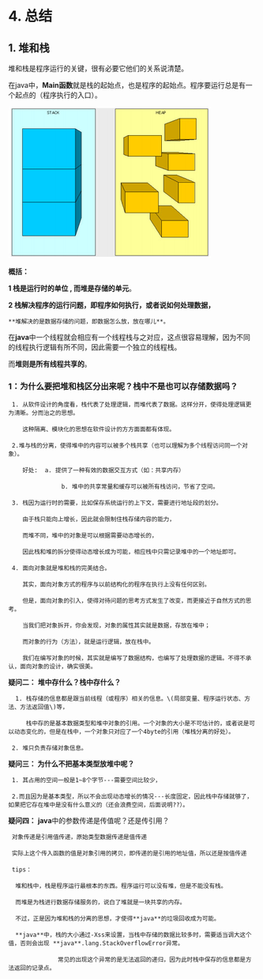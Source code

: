 # 4. 总结

## 1. 堆和栈

 堆和栈是程序运行的关键，很有必要它他们的关系说清楚。

 在java中，**Main函数**就是栈的起始点，也是程序的起始点。程序要运行总是有一个起点的（程序执行的入口）。

![](../../.gitbook/assets/image%20%2861%29.png)

**概括：**   

 **1  栈是运行时的单位 , 而堆是存储的单元**。

 **2  栈解决程序的运行问题，即程序如何执行，或者说如何处理数据，**

    **堆解决的是数据存储的问题，即数据怎么放，放在哪儿**。

在**java**中一个线程就会相应有一个线程栈与之对应，这点很容易理解，因为不同的线程执行逻辑有所不同，因此需要一个独立的线程栈。

而**堆则是所有线程共享的**。

###  **1：为什么要把堆和栈区分出来呢？栈中不是也可以存储数据吗？**

     1. 从软件设计的角度看，栈代表了处理逻辑，而堆代表了数据。这样分开，使得处理逻辑更为清晰。分而治之的思想。

        这种隔离、模块化的思想在软件设计的方方面面都有体现。

     2.堆与栈的分离，使得堆中的内容可以被多个栈共享（也可以理解为多个线程访问同一个对象）。

        好处:  a. 提供了一种有效的数据交互方式（如：共享内存）

                   b. 堆中的共享常量和缓存可以被所有栈访问，节省了空间。

     3. 栈因为运行时的需要，比如保存系统运行的上下文，需要进行地址段的划分。

        由于栈只能向上增长，因此就会限制住栈存储内容的能力，

        而堆不同，堆中的对象是可以根据需要动态增长的，

        因此栈和堆的拆分使得动态增长成为可能，相应栈中只需记录堆中的一个地址即可。

     4. 面向对象就是堆和栈的完美结合。

        其实，面向对象方式的程序与以前结构化的程序在执行上没有任何区别。

        但是，面向对象的引入，使得对待问题的思考方式发生了改变，而更接近于自然方式的思考。

        当我们把对象拆开，你会发现，对象的属性其实就是数据，存放在堆中；

        而对象的行为（方法），就是运行逻辑，放在栈中。

        我们在编写对象的时候，其实就是编写了数据结构，也编写了处理数据的逻辑。不得不承认，面向对象的设计，确实很美。

 **疑问二：**  **堆中存什么？栈中存什么？**

      1. 栈存储的信息都是跟当前线程（或程序）相关的信息。\(局部变量、程序运行状态、方法、方法返回值\)等，

         栈中存的是基本数据类型和堆中对象的引用。一个对象的大小是不可估计的，或者说是可以动态变化的，但是在栈中，一个对象只对应了一个4byte的引用（堆栈分离的好处）。

     2. 堆只负责存储对象信息。

 **疑问三：  为什么不把基本类型放堆中呢？**

     1. 其占用的空间一般是1~8个字节---需要空间比较少，

     2.而且因为是基本类型，所以不会出现动态增长的情况---长度固定，因此栈中存储就够了，如果把它存在堆中是没有什么意义的（还会浪费空间，后面说明??）。

**疑问四：**  **java**中的参数传递是传值呢？还是传引用？

     对象传递是引用值传递，原始类型数据传递是值传递

     实际上这个传入函数的值是对象引用的拷贝，即传递的是引用的地址值，所以还是按值传递

     tips：

      堆和栈中，栈是程序运行最根本的东西。程序运行可以没有堆，但是不能没有栈。

      而堆是为栈进行数据存储服务的，说白了堆就是一块共享的内存。

      不过，正是因为堆和栈的分离的思想，才使得**java**的垃圾回收成为可能。

      **java**中，栈的大小通过-Xss来设置，当栈中存储的数据比较多时，需要适当调大这个值，否则会出现 **java**.lang.StackOverflowError异常。

                  常见的出现这个异常的是无法返回的递归，因为此时栈中保存的信息都是方法返回的记录点。

